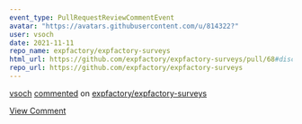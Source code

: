 ```yaml
---
event_type: PullRequestReviewCommentEvent
avatar: "https://avatars.githubusercontent.com/u/814322?"
user: vsoch
date: 2021-11-11
repo_name: expfactory/expfactory-surveys
html_url: https://github.com/expfactory/expfactory-surveys/pull/68#discussion_r747111192
repo_url: https://github.com/expfactory/expfactory-surveys
---
```


<a href='https://github.com/vsoch' target='_blank'>vsoch</a> <a href='https://github.com/expfactory/expfactory-surveys/pull/68#discussion_r747111192' target='_blank'>commented</a> on <a href='https://github.com/expfactory/expfactory-surveys' target='_blank'>expfactory/expfactory-surveys</a>

<a href='https://github.com/expfactory/expfactory-surveys/pull/68#discussion_r747111192' target='_blank'>View Comment</a>